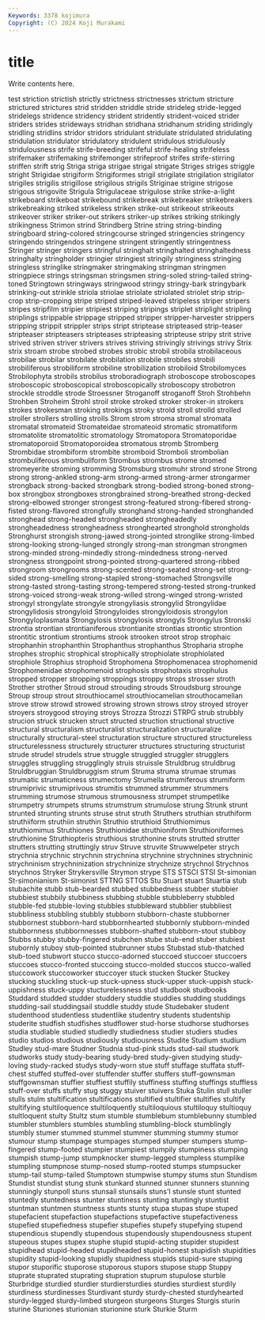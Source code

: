 ```yaml
---
Keywords: 3378 kojimura
Copyright: (C) 2024 Koji Murakami
---
```


# title

Write contents here.



test striction strictish strictly strictness strictnesses strictum stricture strictured
strictures strid stridden striddle stride strideleg stride-legged stridelegs stridence stridency
strident stridently strident-voiced strider striders strides strideways stridhan stridhana stridhanum
striding stridingly stridling stridlins stridor stridors stridulant stridulate stridulated stridulating
stridulation stridulator stridulatory stridulent stridulous stridulously stridulousness strife strife-breeding strifeful
strife-healing strifeless strifemaker strifemaking strifemonger strifeproof strifes strife-stirring striffen strift
strig Striga striga strigae strigal strigate Striges striges striggle stright
Strigidae strigiform Strigiformes strigil strigilate strigilation strigilator strigiles strigilis strigillose
strigilous strigils Striginae strigine strigose strigous strigovite Strigula Strigulaceae strigulose
strike strike-a-light strikeboard strikeboat strikebound strikebreak strikebreaker strikebreakers strikebreaking striked
strikeless striken strike-out strikeout strikeouts strikeover striker striker-out strikers striker-up
strikes striking strikingly strikingness Strimon strind Strindberg Strine string string-binding
stringboard string-colored stringcourse stringed stringencies stringency stringendo stringendos stringene stringent
stringently stringentness Stringer stringer stringers stringful stringhalt stringhalted stringhaltedness stringhalty
stringholder stringier stringiest stringily stringiness stringing stringless stringlike stringmaker stringmaking
stringman stringmen stringpiece strings stringsman stringsmen string-soled string-tailed string-toned Stringtown
stringways stringwood stringy stringy-bark stringybark strinking-out strinkle striola striolae striolate
striolated striolet strip strip-crop strip-cropping stripe striped striped-leaved stripeless striper
stripers stripes stripfilm stripier stripiest striping stripings striplet striplight stripling
striplings strippable strippage stripped stripper stripper-harvester strippers stripping strippit strippler
strips stript striptease stripteased strip-teaser stripteaser stripteasers stripteases stripteasing stripteuse
stripy strit strive strived striven striver strivers strives striving strivingly
strivings strivy Strix strix stroam strobe strobed strobes strobic strobil
strobila strobilaceous strobilae strobilar strobilate strobilation strobile strobiles strobili strobiliferous
strobiliform strobiline strobilization strobiloid Strobilomyces Strobilophyta strobils strobilus stroboradiograph stroboscope
stroboscopes stroboscopic stroboscopical stroboscopically stroboscopy strobotron strockle stroddle strode Stroessner
Stroganoff stroganoff Stroh Strohbehn Strohben Stroheim Strohl stroil stroke stroked
stroker stroker-in strokers strokes strokesman stroking strokings stroky strold stroll
strolld strolled stroller strollers strolling strolls Strom strom stroma stromal
stromata stromatal stromateid Stromateidae stromateoid stromatic stromatiform stromatolite stromatolitic stromatology
Stromatopora Stromatoporidae stromatoporoid Stromatoporoidea stromatous stromb Stromberg Strombidae strombiform strombite
stromboid Stromboli strombolian strombuliferous strombuliform Strombus strombus strome stromed stromeyerite
stroming stromming Stromsburg stromuhr strond strone Strong strong strong-ankled strong-arm
strong-armed strong-armer strongarmer strongback strong-backed strongbark strong-bodied strong-boned strong-box strongbox
strongboxes strongbrained strong-breathed strong-decked strong-elbowed stronger strongest strong-featured strong-fibered strong-fisted
strong-flavored strongfully stronghand strong-handed stronghanded stronghead strong-headed strongheaded strongheadedly strongheadedness
strongheadness stronghearted stronghold strongholds Stronghurst strongish strong-jawed strong-jointed stronglike strong-limbed
strong-looking strong-lunged strongly strong-man strongman strongmen strong-minded strong-mindedly strong-mindedness strong-nerved
strongness strongpoint strong-pointed strong-quartered strong-ribbed strongroom strongrooms strong-scented strong-seated strong-set
strong-sided strong-smelling strong-stapled strong-stomached Strongsville strong-tasted strong-tasting strong-tempered strong-tested strong-trunked
strong-voiced strong-weak strong-willed strong-winged strong-wristed strongyl strongylate strongyle strongyliasis strongylid
Strongylidae strongylidosis strongyloid Strongyloides strongyloidosis strongylon Strongyloplasmata Strongylosis strongylosis strongyls
Strongylus Stronski strontia strontian strontianiferous strontianite strontias strontic strontion strontitic
strontium strontiums strook strooken stroot strop strophaic strophanhin strophanthin Strophanthus
strophanthus Stropharia strophe strophes strophic strophical strophically strophiolate strophiolated strophiole
Strophius strophoid Strophomena Strophomenacea strophomenid Strophomenidae strophomenoid strophosis strophotaxis strophulus
stropped stropper stropping stroppings stroppy strops strosser stroth Strother strother
Stroud stroud strouding strouds Stroudsburg strounge Stroup stroup strout strouthiocamel
strouthiocamelian strouthocamelian strove strow strowd strowed strowing strown strows stroy
stroyed stroyer stroyers stroygood stroying stroys Strozza Strozzi STRPG strub
strubbly strucion struck strucken struct structed struction structional structive structural
structuralism structuralist structuralization structuralize structurally structural-steel structuration structure structured structureless
structurelessness structurely structurer structures structuring structurist strude strudel strudels strue
struggle struggled struggler strugglers struggles struggling strugglingly struis struissle Struldbrug
struldbrug Struldbruggian Struldbruggism strum Struma struma strumae strumas strumatic strumaticness
strumectomy Strumella strumiferous strumiform strumiprivic strumiprivous strumitis strummed strummer strummers
strumming strumose strumous strumousness strumpet strumpetlike strumpetry strumpets strums strumstrum
strumulose strung Strunk strunt strunted strunting strunts struse strut struth
Struthers struthian struthiform struthiiform struthiin struthin Struthio struthioid Struthiomimus struthiomimus
Struthiones Struthionidae struthioniform Struthioniformes struthionine Struthiopteris struthious struthonine struts strutted
strutter strutters strutting struttingly struv Struve struvite Struwwelpeter strych strychnia
strychnic strychnin strychnina strychnine strychnines strychninic strychninism strychninization strychninize strychnize
strychnol Strychnos strychnos Stryker Strykersville Strymon strype STS STSCI STSI
St-simonian St-simonianism St-simonist STTNG STTOS Stu Stuart stuart Stuartia stub
stubachite stubb stub-bearded stubbed stubbedness stubber stubbier stubbiest stubbily stubbiness
stubbing stubble stubbleberry stubbled stubble-fed stubble-loving stubbles stubbleward stubblier stubbliest
stubbliness stubbling stubbly stubborn stubborn-chaste stubborner stubbornest stubborn-hard stubbornhearted stubbornly
stubborn-minded stubbornness stubbornnesses stubborn-shafted stubborn-stout stubboy Stubbs stubby stubby-fingered stubchen
stube stub-end stuber stubiest stubornly stuboy stub-pointed stubrunner stubs Stubstad
stub-thatched stub-toed stubwort stucco stucco-adorned stuccoed stuccoer stuccoers stuccoes stucco-fronted
stuccoing stucco-molded stuccos stucco-walled stuccowork stuccoworker stuccoyer stuck stucken Stucker
Stuckey stucking stuckling stuck-up stuck-upness stuck-upper stuck-uppish stuck-uppishness stuck-uppy stucturelessness
stud studbook studbooks Studdard studded studder studdery studdie studdies studding
studdings studding-sail studdingsail studdle studdy stude Studebaker student studenthood studentless
studentlike studentry students studentship studerite studfish studfishes studflower stud-horse studhorse
studhorses studia studiable studied studiedly studiedness studier studiers studies studio
studios studious studiously studiousness Studite Studium studium Studley stud-mare Studner
Studnia stud-pink studs stud-sail studwork studworks study study-bearing study-bred study-given
studying study-loving study-racked studys study-worn stue stuff stuffage stuffata stuff-chest
stuffed stuffed-over stuffender stuffer stuffers stuff-gownsman stuffgownsman stuffier stuffiest stuffily
stuffiness stuffing stuffings stuffless stuff-over stuffs stuffy stug stuggy stuiver
stuivers Stuka Stulin stull stuller stulls stulm stultification stultifications stultified
stultifier stultifies stultify stultifying stultiloquence stultiloquently stultiloquious stultiloquy stultioquy stultloquent
stulty Stultz stum stumble stumblebum stumblebunny stumbled stumbler stumblers stumbles
stumbling stumbling-block stumblingly stumbly stumer stummed stummel stummer stumming stummy
stumor stumour stump stumpage stumpages stumped stumper stumpers stump-fingered stump-footed
stumpier stumpiest stumpily stumpiness stumping stumpish stump-jump stumpknocker stump-legged stumpless
stumplike stumpling stumpnose stump-nosed stump-rooted stumps stumpsucker stump-tail stump-tailed Stumptown
stumpwise stumpy stums stun Stundism Stundist stundist stung stunk stunkard
stunned stunner stunners stunning stunningly stunpoll stuns stunsail stunsails stuns'l
stunsle stunt stunted stuntedly stuntedness stunter stuntiness stunting stuntingly stuntist
stuntman stuntmen stuntness stunts stunty stupa stupas stupe stuped stupefacient
stupefaction stupefactions stupefactive stupefactiveness stupefied stupefiedness stupefier stupefies stupefy stupefying
stupend stupendious stupendly stupendous stupendously stupendousness stupent stupeous stupes stupex
stuphe stupid stupid-acting stupider stupidest stupidhead stupid-headed stupidheaded stupid-honest stupidish
stupidities stupidity stupid-looking stupidly stupidness stupids stupid-sure stuping stupor stuporific
stuporose stuporous stupors stupose stupp Stuppy stuprate stuprated stuprating stupration
stuprum stupulose sturble Sturbridge sturdied sturdier sturdiersturdies sturdies sturdiest sturdily
sturdiness sturdinesses Sturdivant sturdy sturdy-chested sturdyhearted sturdy-legged sturdy-limbed sturgeon sturgeons
Sturges Sturgis sturin sturine Sturiones sturionian sturionine sturk Sturkie Sturm
